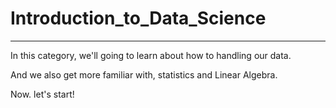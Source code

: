 # Introduction_to_Data_Science
--------------------------------
In this category, we'll going to learn about how to handling our data. 

And we also get more familiar with, statistics and  Linear Algebra.

Now. let's start!
